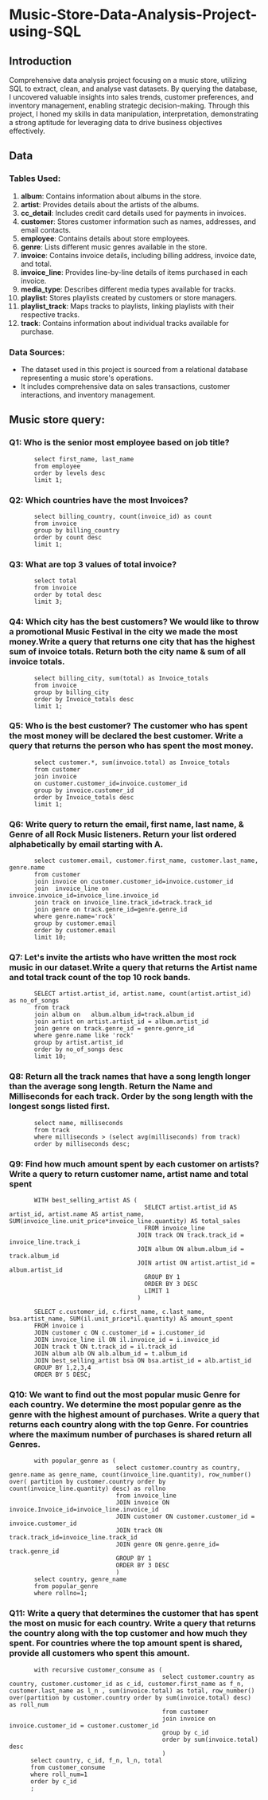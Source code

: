 # Music-Store-Data-Analysis-Project-using-SQL


## Introduction
Comprehensive data analysis project focusing on a music store, utilizing SQL to extract, clean, and analyse vast datasets. 
By querying the database, I uncovered valuable insights into sales trends, customer preferences, and inventory management, enabling strategic decision-making.
Through this project, I honed my skills in data manipulation, interpretation, demonstrating a strong aptitude for leveraging data to drive business objectives effectively.


## Data

### Tables Used:
1. **album**: Contains information about albums in the store.
2. **artist**: Provides details about the artists of the albums.
3. **cc_detail**: Includes credit card details used for payments in invoices.
4. **customer**: Stores customer information such as names, addresses, and email contacts.
5. **employee**: Contains details about store employees.
6. **genre**: Lists different music genres available in the store.
7. **invoice**: Contains invoice details, including billing address, invoice date, and total.
8. **invoice_line**: Provides line-by-line details of items purchased in each invoice.
9. **media_type**: Describes different media types available for tracks.
10. **playlist**: Stores playlists created by customers or store managers.
11. **playlist_track**: Maps tracks to playlists, linking playlists with their respective tracks.
12. **track**: Contains information about individual tracks available for purchase.

### Data Sources:
- The dataset used in this project is sourced from a relational database representing a music store's operations.
- It includes comprehensive data on sales transactions, customer interactions, and inventory management.


## Music store query:
### Q1: Who is the senior most employee based on job title?
           select first_name, last_name
           from employee
           order by levels desc
           limit 1;
### Q2: Which countries have the most Invoices?
           select billing_country, count(invoice_id) as count
           from invoice
           group by billing_country
           order by count desc
           limit 1;
### Q3: What are top 3 values of total invoice?
           select total
           from invoice
           order by total desc
           limit 3;
### Q4: Which city has the best customers? We would like to throw a promotional Music Festival in the city we made the most money.Write a query that returns one city that has the highest sum of invoice totals. Return both the city name & sum of all invoice totals.
           select billing_city, sum(total) as Invoice_totals
           from invoice 
           group by billing_city
           order by Invoice_totals desc
           limit 1;
### Q5: Who is the best customer? The customer who has spent the most money will be declared the best customer. Write a query that returns the person who has spent the most money.
           select customer.*, sum(invoice.total) as Invoice_totals
           from customer 
           join invoice 
           on customer.customer_id=invoice.customer_id
           group by invoice.customer_id
           order by Invoice_totals desc
           limit 1;
### Q6: Write query to return the email, first name, last name, & Genre of all Rock Music listeners. Return your list ordered alphabetically by email starting with A.
           select customer.email, customer.first_name, customer.last_name, genre.name
           from customer 
           join invoice on customer.customer_id=invoice.customer_id
           join  invoice_line on invoice.invoice_id=invoice_line.invoice_id
           join track on invoice_line.track_id=track.track_id
           join genre on track.genre_id=genre.genre_id
           where genre.name='rock'
           group by customer.email
           order by customer.email 
           limit 10;
### Q7: Let's invite the artists who have written the most rock music in our dataset.Write a query that returns the Artist name and total track count of the top 10 rock bands.
           SELECT artist.artist_id, artist.name, count(artist.artist_id) as no_of_songs
           from track 
           join album on   album.album_id=track.album_id
           join artist on artist.artist_id = album.artist_id
           join genre on track.genre_id = genre.genre_id
           where genre.name like 'rock'
           group by artist.artist_id
           order by no_of_songs desc
           limit 10;
### Q8: Return all the track names that have a song length longer than the average song length. Return the Name and Milliseconds for each track. Order by the song length with the longest songs listed first.
           select name, milliseconds
           from track 
           where milliseconds > (select avg(milliseconds) from track)
           order by milliseconds desc;
### Q9: Find how much amount spent by each customer on artists? Write a query to return customer name, artist name and total spent
           WITH best_selling_artist AS (
	                                      SELECT artist.artist_id AS artist_id, artist.name AS artist_name, SUM(invoice_line.unit_price*invoice_line.quantity) AS total_sales
	                                      FROM invoice_line
                                        JOIN track ON track.track_id = invoice_line.track_i
                                        JOIN album ON album.album_id = track.album_id 
                                        JOIN artist ON artist.artist_id = album.artist_id                               
	                                      GROUP BY 1
	                                      ORDER BY 3 DESC
	                                      LIMIT 1
                                        )
                                        
           SELECT c.customer_id, c.first_name, c.last_name, bsa.artist_name, SUM(il.unit_price*il.quantity) AS amount_spent
           FROM invoice i
           JOIN customer c ON c.customer_id = i.customer_id
           JOIN invoice_line il ON il.invoice_id = i.invoice_id
           JOIN track t ON t.track_id = il.track_id
           JOIN album alb ON alb.album_id = t.album_id
           JOIN best_selling_artist bsa ON bsa.artist_id = alb.artist_id          
           GROUP BY 1,2,3,4
           ORDER BY 5 DESC;
### Q10: We want to find out the most popular music Genre for each country. We determine the most popular genre as the genre with the highest amount of purchases. Write a query that returns each country along with the top Genre. For countries where the maximum number of purchases is shared return all Genres.
           with popular_genre as (
                                  select customer.country as country, genre.name as genre_name, count(invoice_line.quantity), row_number() over( partition by customer.country order by count(invoice_line.quantity) desc) as rollno
                                  from invoice_line
                                  JOIN invoice ON invoice.Invoice_id=invoice_line.invoice_id
                                  JOIN customer ON customer.customer_id = invoice.customer_id
                                  JOIN track ON track.track_id=invoice_line.track_id
                                  JOIN genre ON genre.genre_id= track.genre_id
                                  GROUP BY 1
                                  ORDER BY 3 DESC
                                  )
           select country, genre_name 
           from popular_genre
           where rollno=1;
### Q11: Write a query that determines the customer that has spent the most on music for each country. Write a query that returns the country along with the top customer and how much they spent. For countries where the top amount spent is shared, provide all customers who spent this amount.
           with recursive customer_consume as (
                                               select customer.country as country, customer.customer_id as c_id, customer.first_name as f_n, customer.last_name as l_n , sum(invoice.total) as total, row_number() over(partition by customer.country order by sum(invoice.total) desc) as roll_num
                                               from customer
                                               join invoice on invoice.customer_id = customer.customer_id
                                               group by c_id
                                               order by sum(invoice.total) desc
                                               )
          select country, c_id, f_n, l_n, total
          from customer_consume
          where roll_num=1
          order by c_id
          ;


